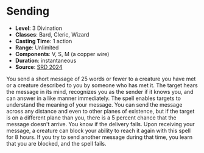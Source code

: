 # Sending

- **Level**: 3 Divination
- **Classes**: Bard, Cleric, Wizard
- **Casting Time**: 1 action
- **Range**: Unlimited
- **Components**: V, S, M (a copper wire)
- **Duration**: instantaneous
- **Source**: [SRD 2024](../../../srds/SRD_2024.pdf)

You send a short message of 25 words or fewer to a creature you have met or a creature described to you by someone who has met it. The target hears the message in its mind, recognizes you as the sender if it knows you, and can answer in a like manner immediately. The spell enables targets to understand the meaning of your message. You can send the message across any distance and even to other planes of existence, but if the target is on a different plane than you, there is a 5 percent chance that the message doesn't arrive. You know if the delivery fails. Upon receiving your message, a creature can block your ability to reach it again with this spell for 8 hours. If you try to send another message during that time, you learn that you are blocked, and the spell fails.

